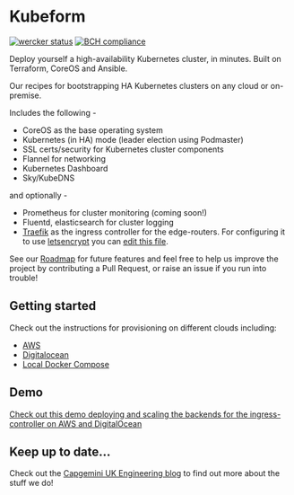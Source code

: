 Kubeform
========
[![wercker
status](https://app.wercker.com/status/d51be2fb5ae796055969b74d7924a059/s/master
"wercker
status")](https://app.wercker.com/project/bykey/d51be2fb5ae796055969b74d7924a059)
[![BCH compliance](https://bettercodehub.com/edge/badge/MichielCuijpers/kubeform)](https://bettercodehub.com)

Deploy yourself a high-availability Kubernetes cluster, in minutes.
Built on Terraform, CoreOS and Ansible.

Our recipes for bootstrapping HA Kubernetes clusters on any cloud or on-premise.

Includes the following -

* CoreOS as the base operating system
* Kubernetes (in HA) mode (leader election using Podmaster)
* SSL certs/security for Kubernetes cluster components
* Flannel for networking
* Kubernetes Dashboard
* Sky/KubeDNS

and optionally -

* Prometheus for cluster monitoring (coming soon!)
* Fluentd, elasticsearch for cluster logging
* [Traefik](https://docs.traefik.io/toml/#kubernetes-ingress-backend) as the ingress controller for the edge-routers. For configuring it to use [letsencrypt](https://letsencrypt.org/) you can [edit this file](https://github.com/Capgemini/kubeform/blob/master/roles/addons/files/traefik.toml).

See our [Roadmap](/docs/roadmap.md) for future features and feel free to help us improve the project
by contributing a Pull Request, or raise an issue if you run into trouble!

## Getting started

Check out the instructions for provisioning on different clouds including:

* [AWS](/docs/getting-started-guides/aws/public.md)
* [Digitalocean](/docs/getting-started-guides/digitalocean.md)
* [Local Docker Compose](/docs/getting-started-guides/docker-compose.md)

## Demo

[Check out this demo deploying and scaling the backends for the ingress-controller on AWS and DigitalOcean](https://www.youtube.com/watch?v=Ejc5rKTzHiQ)

## Keep up to date...

Check out the [Capgemini UK Engineering blog](http://capgemini.github.io/) to find out more about the stuff we do!

